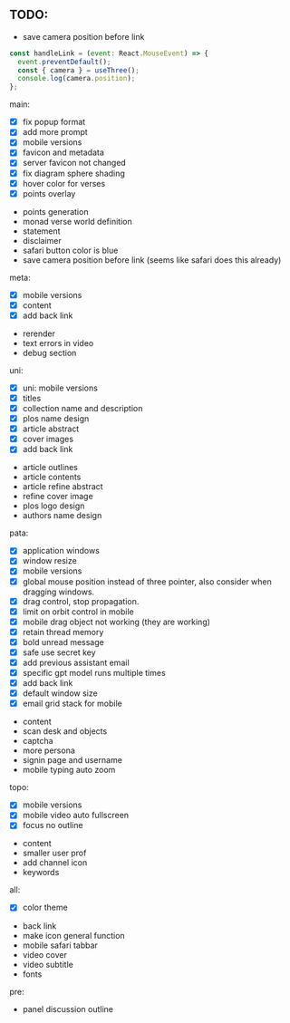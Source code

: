 ## TODO: 
- save camera position before link
```js
const handleLink = (event: React.MouseEvent) => {
  event.preventDefault();
  const { camera } = useThree();
  console.log(camera.position);
};
```

main:
- [x] fix popup format
- [x] add more prompt
- [x] mobile versions
- [x] favicon and metadata
- [x] server favicon not changed
- [x] fix diagram sphere shading
- [x] hover color for verses
- [x] points overlay
- points generation
- monad verse world definition
- statement
- disclaimer
- safari button color is blue
- save camera position before link (seems like safari does this already)

meta:
- [x] mobile versions
- [x] content
- [x] add back link
- rerender
- text errors in video
- debug section

uni:
- [x] uni: mobile versions
- [x] titles
- [x] collection name and description
- [x] plos name design
- [x] article abstract
- [x] cover images
- [x] add back link
- article outlines
- article contents
- article refine abstract
- refine cover image
- plos logo design
- authors name design

pata:
- [x] application windows
- [x] window resize
- [x] mobile versions
- [x] global mouse position instead of three pointer, also consider when dragging windows.
- [x] drag control, stop propagation.
- [x] limit on orbit control in mobile
- [x] mobile drag object not working (they are working)
- [x] retain thread memory
- [x] bold unread message
- [x] safe use secret key
- [x] add previous assistant email
- [x] specific gpt model runs multiple times
- [x] add back link
- [x] default window size
- [x] email grid stack for mobile
- content
- scan desk and objects
- captcha
- more persona
- signin page and username
- mobile typing auto zoom

topo:
- [x] mobile versions
- [x] mobile video auto fullscreen
- [x] focus no outline
- content
- smaller user prof
- add channel icon
- keywords

all:
- [x] color theme
- back link
- make icon general function
- mobile safari tabbar
- video cover
- video subtitle
- fonts

pre:
- panel discussion outline
